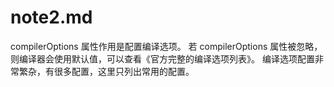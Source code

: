 # note2.md

compilerOptions 属性作用是配置编译选项。
若 compilerOptions 属性被忽略，则编译器会使用默认值，可以查看《官方完整的编译选项列表》。
编译选项配置非常繁杂，有很多配置，这里只列出常用的配置。